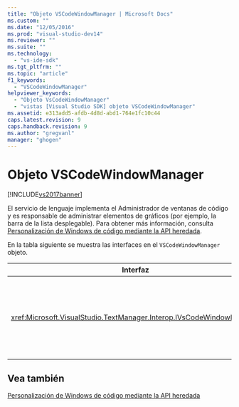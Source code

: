 ```yaml
---
title: "Objeto VSCodeWindowManager | Microsoft Docs"
ms.custom: ""
ms.date: "12/05/2016"
ms.prod: "visual-studio-dev14"
ms.reviewer: ""
ms.suite: ""
ms.technology: 
  - "vs-ide-sdk"
ms.tgt_pltfrm: ""
ms.topic: "article"
f1_keywords: 
  - "VSCodeWindowManager"
helpviewer_keywords: 
  - "Objeto VsCodeWindowManager"
  - "vistas [Visual Studio SDK] objeto VSCodeWindowManager"
ms.assetid: e313add5-afdb-4d8d-abd1-764e1fc10c44
caps.latest.revision: 9
caps.handback.revision: 9
ms.author: "gregvanl"
manager: "ghogen"
---
```

# Objeto VSCodeWindowManager
[!INCLUDE[vs2017banner](../code-quality/includes/vs2017banner.md)]

El servicio de lenguaje implementa el Administrador de ventanas de código y es responsable de administrar elementos de gráficos \(por ejemplo, la barra de la lista desplegable\). Para obtener más información, consulta [Personalización de Windows de código mediante la API heredada](../extensibility/customizing-code-windows-by-using-the-legacy-api.md).  
  
 En la tabla siguiente se muestra las interfaces en el `VSCodeWindowManager` objeto.  
  
|Interfaz|Descripción|  
|--------------|-----------------|  
|<xref:Microsoft.VisualStudio.TextManager.Interop.IVsCodeWindowManager>|Permite opciones gráficas \(como barras desplegables\) se agrega o se quita de una ventana de código.|  
  
## Vea también  
 [Personalización de Windows de código mediante la API heredada](../extensibility/customizing-code-windows-by-using-the-legacy-api.md)